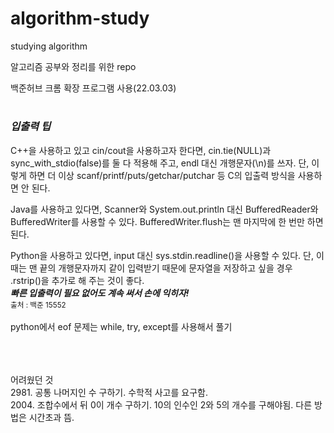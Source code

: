 # algorithm-study
studying algorithm

알고리즘 공부와 정리를 위한 repo

백준허브 크롬 확장 프로그램 사용(22.03.03)

#
<h3><i>입출력 팁</i></h3>
C++을 사용하고 있고 cin/cout을 사용하고자 한다면, cin.tie(NULL)과 sync_with_stdio(false)를 둘 다 적용해 주고, endl 대신 개행문자(\n)를 쓰자. 단, 이렇게 하면 더 이상 scanf/printf/puts/getchar/putchar 등 C의 입출력 방식을 사용하면 안 된다.

Java를 사용하고 있다면, Scanner와 System.out.println 대신 BufferedReader와 BufferedWriter를 사용할 수 있다. BufferedWriter.flush는 맨 마지막에 한 번만 하면 된다.

Python을 사용하고 있다면, input 대신 sys.stdin.readline()을 사용할 수 있다. 단, 이때는 맨 끝의 개행문자까지 같이 입력받기 때문에 문자열을 저장하고 싶을 경우 .rstrip()을 추가로 해 주는 것이 좋다.<br>
<b><i>빠른 입출력이 필요 없어도 계속 써서 손에 익히자!</i></b><br>
<sub>출처 : 백준 15552</sub>
<br><br>python에서 eof 문제는 while, try, except를 사용해서 풀기

<br><br><br>
어려웠던 것<br>
2981. 공통 나머지인 수 구하기. 수학적 사고를 요구함.<br>
2004. 조합수에서 뒤 0이 개수 구하기. 10의 인수인 2와 5의 개수를 구해야됨. 다른 방법은 시간초과 뜸.<br>
